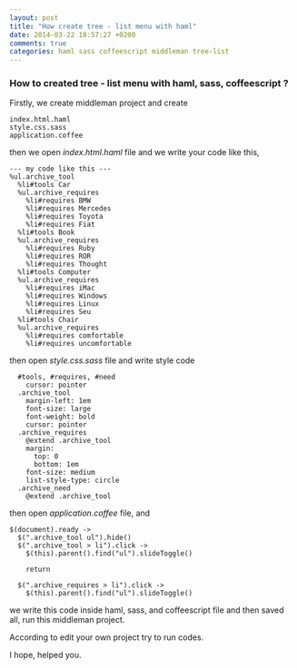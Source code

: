 ```yaml
---
layout: post
title: "How create tree - list menu with haml"
date: 2014-03-22 18:57:27 +0200
comments: true
categories: haml sass coffeescript middleman tree-list
---
```


### How to created tree - list menu with haml, sass, coffeescript ?

Firstly, we create middleman project and create

    index.html.haml
    style.css.sass
    application.coffee

then we open *index.html.haml* file and we write your code like this,

    --- my code like this ---
    %ul.archive_tool
      %li#tools Car
      %ul.archive_requires
        %li#requires BMW
        %li#requires Mercedes
        %li#requires Toyota
        %li#requires Fiat
      %li#tools Book
      %ul.archive_requires
        %li#requires Ruby
        %li#requires ROR
        %li#requires Thought
      %li#tools Computer
      %ul.archive_requires
        %li#requires iMac
        %li#requires Windows
        %li#requires Linux
        %li#requires Seu
      %li#tools Chair
      %ul.archive_requires
        %li#requires comfortable
        %li#requires uncomfortable

then open *style.css.sass* file and write style code

      #tools, #requires, #need
        cursor: pointer
      .archive_tool
        margin-left: 1em
        font-size: large
        font-weight: bold
        cursor: pointer
      .archive_requires
        @extend .archive_tool
        margin:
          top: 0
          bottom: 1em
        font-size: medium
        list-style-type: circle
      .archive_need
        @extend .archive_tool

then open *application.coffee* file, and

    $(document).ready ->
      $(".archive_tool ul").hide()
      $(".archive_tool > li").click ->
        $(this).parent().find("ul").slideToggle()

        return

      $(".archive_requires > li").click ->
        $(this).parent().find("ul").slideToggle()

we write this code inside haml, sass, and coffeescript file and then saved all, run this middleman project.


According to edit your own project try to run codes.

I hope, helped you.
